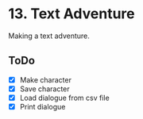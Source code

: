 # 13. Text Adventure

Making a text adventure.

## ToDo

- [X] Make character
- [X] Save character
- [X] Load dialogue from csv file
- [X] Print dialogue
